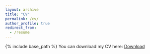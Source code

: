 ```yaml
---
layout: archive
title: "CV"
permalink: /cv/
author_profile: true
redirect_from:
  - /resume
---
```


{% include base_path %}
You can download my CV here:
[Download](http:///lesliewongcv.github.io/files/CV-Wangyushuo.pdf)
